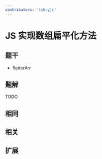 ```yaml
---
contributors: 'isboyjc'
---
```


# JS 实现数组扁平化方法


## 题干

- flatterArr



## 题解

<!-- ::: details 点我查看题解 -->

  TODO

<!-- ::: -->



## 相同


## 相关


## 扩展

